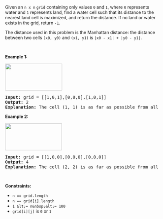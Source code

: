 Given an `` n x n `` `` grid ``&nbsp;containing only values `` 0 `` and `` 1 ``, where&nbsp;`` 0 `` represents water&nbsp;and `` 1 `` represents land, find a water cell such that its distance to the nearest land cell is maximized, and return the distance.&nbsp;If no land or water exists in the grid, return `` -1 ``.

The distance used in this problem is the Manhattan distance:&nbsp;the distance between two cells `` (x0, y0) `` and `` (x1, y1) `` is `` |x0 - x1| + |y0 - y1| ``.

&nbsp;

__Example 1:__

<img alt="" src="https://assets.leetcode.com/uploads/2019/05/03/1336_ex1.JPG" style="width: 185px; height: 87px;"/>

<pre>
<strong>Input:</strong> grid = [[1,0,1],[0,0,0],[1,0,1]]
<strong>Output:</strong> 2
<strong>Explanation:</strong> The cell (1, 1) is as far as possible from all the land with distance 2.
</pre>

__Example 2:__

<img alt="" src="https://assets.leetcode.com/uploads/2019/05/03/1336_ex2.JPG" style="width: 184px; height: 87px;"/>

<pre>
<strong>Input:</strong> grid = [[1,0,0],[0,0,0],[0,0,0]]
<strong>Output:</strong> 4
<strong>Explanation:</strong> The cell (2, 2) is as far as possible from all the land with distance 4.
</pre>

&nbsp;

__Constraints:__

*   `` n == grid.length ``
*   `` n == grid[i].length ``
*   `` 1 &lt;= n&nbsp;&lt;= 100 ``
*   `` grid[i][j] ``&nbsp;is `` 0 `` or `` 1 ``
